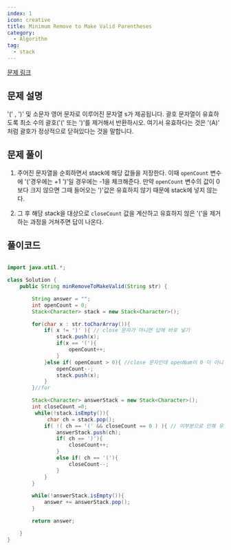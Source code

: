 ```yaml
---
index: 1
icon: creative
title: Minimum Remove to Make Valid Parentheses
category:
  - Algorithm
tag:
  - stack
---
```


[문제 링크](https://leetcode.com/problems/minimum-remove-to-make-valid-parentheses/)

## 문제 설명

'(' , ')' 및 소문자 영어 문자로 이루어진 문자열 s가 제공됩니다. 괄호 문자열이 유효하도록 최소 수의 괄호('(' 또는 ')'를 제거해서 반환하시오. 여기서 유효하다는 것은 '(A)' 처럼 괄호가 정상적으로 닫혀있다는 것을 말합니다.

## 문제 풀이

1. 주어진 문자열을 순회하면서 stack에 해당 값들을 저장한다. 이때 `openCount` 변수에 '('경우에는 +1 ')'일 경우에는 -1을 체크해준다.
   만약 `openCount` 변수의 값이 0보다 크지 않으면 그때 들어오는 ')'값은 유효하지 않기 때문에 stack에 넣지 않는다.

2. 그 후 해당 stack을 대상으로 `closeCount` 값을 계산하고 유효하지 않은 '('을 제거하는 과정을 거쳐주면 답이 나온다.

## 풀이코드

```java

import java.util.*;

class Solution {
    public String minRemoveToMakeValid(String str) {

        String answer = "";
        int openCount = 0;
        Stack<Character> stack = new Stack<Character>();

        for(char x : str.toCharArray()){
            if( x != ')' ){ // close 문자가 아니면 답에 바로 넣기
                stack.push(x);
                if(x == '('){
                    openCount++;
                }
            }else if( openCount > 0){ //close 문자인데 openNum이 0 이 아니면 // 이부분으로 인해 유효하지 않은 ')'부분은 제거된다.
                openCount--;
                stack.push(x);
            }
	    }//for

        Stack<Character> answerStack = new Stack<Character>();
        int closeCount =0;
         while(!stack.isEmpty()){
             char ch = stack.pop();
            if( !( ch == '(' && closeCount == 0 ) ){ // 이부분으로 인해 유효하지 않은 '('부분은 제거된다.
                answerStack.push(ch);
                if( ch == ')'){
                    closeCount++;
                }
                else if( ch == '('){
                    closeCount--;
                }
            }
        }

        while(!answerStack.isEmpty()){
            answer += answerStack.pop();
        }

        return answer;

    }
}


```
